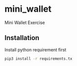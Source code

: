 # mini_wallet
Mini Wallet Exercise

## Installation

Install python requirement first

```bash
pip3 install -r requirements.tx
```
